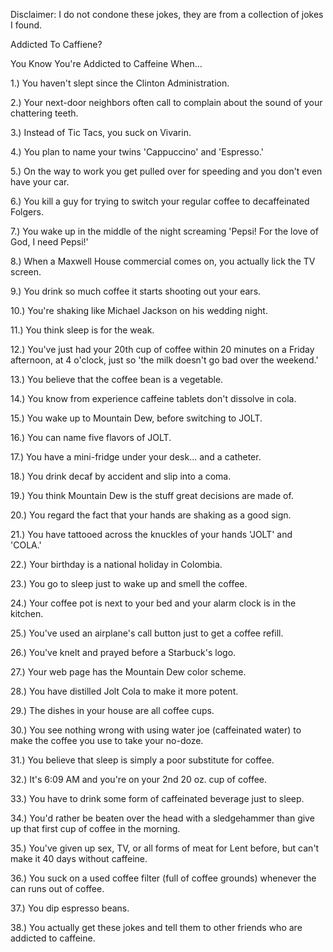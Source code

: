 Disclaimer: I do not condone these jokes, they are from a collection of jokes I found.

Addicted To Caffiene?

You Know You're Addicted to Caffeine When...
 
1.) You haven't slept since the Clinton Administration.

2.) Your next-door neighbors often call to complain about the sound of your chattering teeth.

3.) Instead of Tic Tacs, you suck on Vivarin.

4.) You plan to name your twins 'Cappuccino' and 'Espresso.'

5.) On the way to work you get pulled over for speeding and you don't even have your car.

6.) You kill a guy for trying to switch your regular coffee to decaffeinated Folgers.

7.) You wake up in the middle of the night screaming 'Pepsi! For the love of God, I need Pepsi!'

8.) When a Maxwell House commercial comes on, you actually lick the TV screen.

9.) You drink so much coffee it starts shooting out your ears.

10.) You're shaking like Michael Jackson on his wedding night.

11.) You think sleep is for the weak.

12.) You've just had your 20th cup of coffee within 20 minutes on a Friday afternoon, at 4 o'clock, just so 'the milk doesn't go bad over the weekend.'

13.) You believe that the coffee bean is a vegetable.

14.) You know from experience caffeine tablets don't dissolve in cola. 

15.) You wake up to Mountain Dew, before switching to JOLT.

16.) You can name five flavors of JOLT.

17.) You have a mini-fridge under your desk... and a catheter.

18.) You drink decaf by accident and slip into a coma.

19.) You think Mountain Dew is the stuff great decisions are made of.

20.) You regard the fact that your hands are shaking as a good sign.

21.) You have tattooed across the knuckles of your hands 'JOLT' and 'COLA.'

22.) Your birthday is a national holiday in Colombia.

23.) You go to sleep just to wake up and smell the coffee.

24.) Your coffee pot is next to your bed and your alarm clock is in the kitchen.

25.) You've used an airplane's call button just to get a coffee refill.

26.) You've knelt and prayed before a Starbuck's logo.

27.) Your web page has the Mountain Dew color scheme.

28.) You have distilled Jolt Cola to make it more potent.

29.) The dishes in your house are all coffee cups. 

30.) You see nothing wrong with using water joe (caffeinated water) to make the coffee you use to take your no-doze.

31.) You believe that sleep is simply a poor substitute for coffee.

32.) It's 6:09 AM and you're on your 2nd 20 oz. cup of coffee.

33.) You have to drink some form of caffeinated beverage just to sleep.

34.) You'd rather be beaten over the head with a sledgehammer than give up that first cup of coffee in the morning.

35.) You've given up sex, TV, or all forms of meat for Lent before, but can't make it 40 days without caffeine.

36.) You suck on a used coffee filter (full of coffee grounds) whenever the can runs out of coffee.

37.) You dip espresso beans.

38.) You actually get these jokes and tell them to other friends who are addicted to caffeine.

